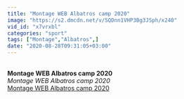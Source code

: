 ```yaml
---
title: "Montage WEB Albatros camp 2020"
image: "https://s2.dmcdn.net/v/SQDnn1VHP3Bg3JSph/x240"
vid_id: "x7vrxbl"
categories: "sport"
tags: ["Montage","Albatros",]
date: "2020-08-28T09:31:05+03:00"
---
```

<br><b>Montage WEB Albatros camp 2020</b><br> <i>Montage WEB Albatros camp 2020</i><br> <u>Montage WEB Albatros camp 2020</u>
